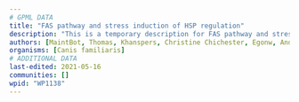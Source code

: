 ```yaml
---
# GPML DATA
title: "FAS pathway and stress induction of HSP regulation"
description: "This is a temporary description for FAS pathway and stress induction of HSP regulation"
authors: [MaintBot, Thomas, Khanspers, Christine Chichester, Egonw, Andra, Eweitz]
organisms: [Canis familiaris]
# ADDITIONAL DATA
last-edited: 2021-05-16
communities: []
wpid: "WP1138"
---
```

